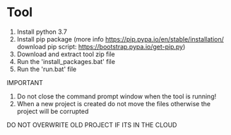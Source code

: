 # Tool

1) Install python 3.7 
2) Install pip package (more info https://pip.pypa.io/en/stable/installation/  download pip script: https://bootstrap.pypa.io/get-pip.py)
3) Download and extract tool zip file
4) Run the 'install_packages.bat' file
5) Run the 'run.bat' file

IMPORTANT
1) Do not close the command prompt window when the tool is running!
2) When a new project is created do not move the files otherwise the project will be corrupted


DO NOT OVERWRITE OLD PROJECT IF ITS IN THE CLOUD